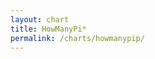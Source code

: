 ```yaml
---
layout: chart
title: HowManyPi*
permalink: /charts/howmanypip/
---
```


<script src="//d3js.org/d3.v4.min.js"></script>
<script src="//cdn.rawgit.com/PMSI-AlignAlytics/dimple/master/dist/dimple.v2.3.0.min.js"></script>
<script src="/js/charts/howmanypip.js"></script>
